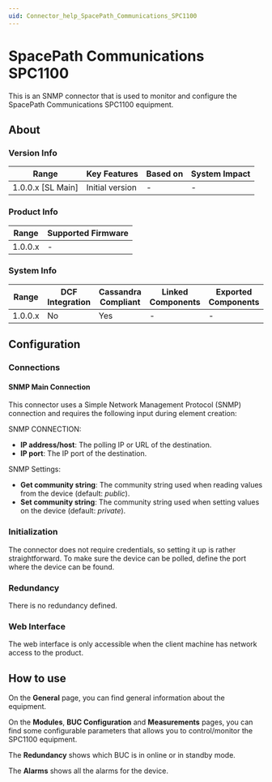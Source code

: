 ```yaml
---
uid: Connector_help_SpacePath_Communications_SPC1100
---
```


# SpacePath Communications SPC1100

This is an SNMP connector that is used to monitor and configure the SpacePath Communications SPC1100 equipment.

## About

### Version Info

| **Range**           | **Key Features** | **Based on** | **System Impact** |
|---------------------|------------------|--------------|-------------------|
| 1.0.0.x \[SL Main\] | Initial version  | -            | -                 |

### Product Info

| Range     | Supported Firmware     |
|-----------|------------------------|
| 1.0.0.x   | -                      |

### System Info

| Range     | DCF Integration     | Cassandra Compliant     | Linked Components     | Exported Components     |
|-----------|---------------------|-------------------------|-----------------------|-------------------------|
| 1.0.0.x   | No                  | Yes                     | -                     | -                       |

## Configuration

### Connections

#### SNMP Main Connection

This connector uses a Simple Network Management Protocol (SNMP) connection and requires the following input during element creation:

SNMP CONNECTION:

- **IP address/host**: The polling IP or URL of the destination.
- **IP port**: The IP port of the destination.

SNMP Settings:

- **Get community string**: The community string used when reading values from the device (default: *public*).
- **Set community string**: The community string used when setting values on the device (default: *private*).

### Initialization

The connector does not require credentials, so setting it up is rather straightforward. To make sure the device can be polled, define the port where the device can be found.

### Redundancy

There is no redundancy defined.

### Web Interface

The web interface is only accessible when the client machine has network access to the product.

## How to use

On the **General** page, you can find general information about the equipment.

On the **Modules**, **BUC Configuration** and **Measurements** pages, you can find some configurable parameters that allows you to control/monitor the SPC1100 equipment.

The **Redundancy** shows which BUC is in online or in standby mode.

The **Alarms** shows all the alarms for the device.
